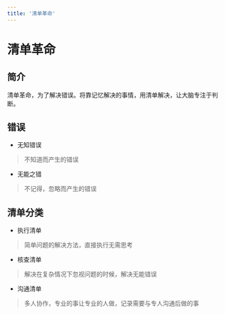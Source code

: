 ```yaml
---
title: '清单革命'
---
```


# 清单革命

## 简介
清单革命，为了解决错误。将靠记忆解决的事情，用清单解决，让大脑专注于判断。

## 错误
- 无知错误
> 不知道而产生的错误
- 无能之错
> 不记得，忽略而产生的错误

## 清单分类
- 执行清单
> 简单问题的解决方法，直接执行无需思考
- 核查清单
> 解决在复杂情况下忽视问题的时候，解决无能错误
- 沟通清单
> 多人协作，专业的事让专业的人做，记录需要与专人沟通后做的事
